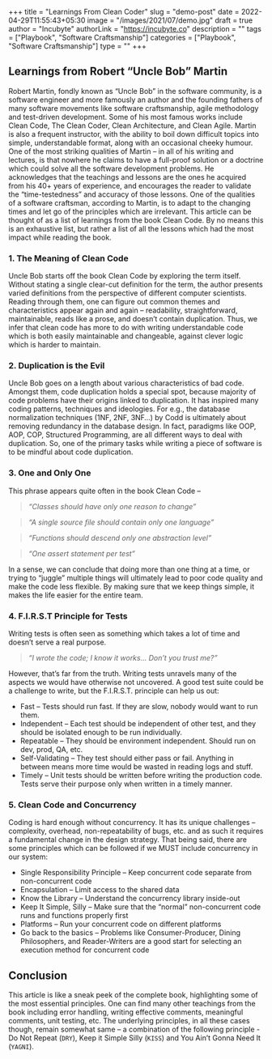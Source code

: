 +++
title = "Learnings From Clean Coder"
slug = "demo-post"
date = 2022-04-29T11:55:43+05:30
image = "/images/2021/07/demo.jpg"
draft = true
author = "Incubyte"
authorLink = "https://incubyte.co"
description = ""
tags = ["Playbook", "Software Craftsmanship"]
categories = ["Playbook", "Software Craftsmanship"]
type = ""
+++

## Learnings from Robert “Uncle Bob” Martin

Robert Martin, fondly known as “Uncle Bob” in the software community, is a software engineer and more famously an author and the founding fathers of many software movements like software craftsmanship, agile methodology and test-driven development. Some of his most famous works include Clean Code, The Clean Coder, Clean Architecture, and Clean Agile. Martin is also a frequent instructor, with the ability to boil down difficult topics into simple, understandable format, along with an occasional cheeky humour.
One of the most striking qualities of Martin – in all of his writing and lectures, is that nowhere he claims to have a full-proof solution or a doctrine which could solve all the software development problems. He acknowledges that the teachings and lessons are the ones he acquired from his 40+ years of experience, and encourages the reader to validate the “time-testedness” and accuracy of those lessons. One of the qualities of a software craftsman, according to Martin, is to adapt to the changing times and let go of the principles which are irrelevant.
This article can be thought of as a list of learnings from the book Clean Code. By no means this is an exhaustive list, but rather a list of all the lessons which had the most impact while reading the book.

### 1. The Meaning of Clean Code

Uncle Bob starts off the book Clean Code by exploring the term itself. Without stating a single clear-cut definition for the term, the author presents varied definitions from the perspective of different computer scientists. Reading through them, one can figure out common themes and characteristics appear again and again – readability, straightforward, maintainable, reads like a prose, and doesn’t contain duplication. Thus, we infer that clean code has more to do with writing understandable code which is both easily maintainable and changeable, against clever logic which is harder to maintain.

### 2. Duplication is the Evil

Uncle Bob goes on a length about various characteristics of bad code. Amongst them, code duplication holds a special spot, because majority of code problems have their origins linked to duplication. It has inspired many coding patterns, techniques and ideologies. For e.g., the database normalization techniques (1NF, 2NF, 3NF…) by Codd is ultimately about removing redundancy in the database design. In fact, paradigms like OOP, AOP, COP, Structured Programming, are all different ways to deal with duplication. So, one of the primary tasks while writing a piece of software is to be mindful about code duplication.

### 3. One and Only One

This phrase appears quite often in the book Clean Code –

>*“Classes should have only one reason to change”*

>*“A single source file should contain only one language”*

>*“Functions should descend only one abstraction level”*

>*“One assert statement per test”*

In a sense, we can conclude that doing more than one thing at a time, or trying to “juggle” multiple things will ultimately lead to poor code quality and make the code less flexible. By making sure that we keep things simple, it makes the life easier for the entire team.

### 4. F.I.R.S.T Principle for Tests

Writing tests is often seen as something which takes a lot of time and doesn’t serve a real purpose.

>*“I wrote the code; I know it works… Don’t you trust me?”*

However, that’s far from the truth. Writing tests unravels many of the aspects we would have otherwise not uncovered. A good test suite could be a challenge to write, but the F.I.R.S.T. principle can help us out:

* Fast – Tests should run fast. If they are slow, nobody would want to run them.
* Independent – Each test should be independent of other test, and they should be isolated enough to be run individually.
* Repeatable – They should be environment independent. Should run on dev, prod, QA, etc.
* Self-Validating – They test should either pass or fail. Anything in between means more time would be wasted in reading logs and stuff.
* Timely – Unit tests should be written before writing the production code. Tests serve their purpose only when written in a timely manner.

### 5. Clean Code and Concurrency

Coding is hard enough without concurrency. It has its unique challenges – complexity, overhead, non-repeatability of bugs, etc. and as such it requires a fundamental change in the design strategy. That being said, there are some principles which can be followed if we MUST include concurrency in our system:

* Single Responsibility Principle – Keep concurrent code separate from non-concurrent code
* Encapsulation – Limit access to the shared data
* Know the Library – Understand the concurrency library inside-out
* Keep It Simple, Silly – Make sure that the “normal” non-concurrent code runs and functions properly first
* Platforms – Run your concurrent code on different platforms
* Go back to the basics – Problems like Consumer-Producer, Dining Philosophers, and Reader-Writers are a good start for selecting an execution method for concurrent code

## Conclusion

This article is like a sneak peek of the complete book, highlighting some of the most essential principles. One can find many other teachings from the book including error handling, writing effective comments, meaningful comments, unit testing, etc. The underlying principles, in all these cases though, remain somewhat same – a combination of the following principle - Do Not Repeat (`DRY`), Keep it Simple Silly (`KISS`) and You Ain’t Gonna Need It (`YAGNI`).

